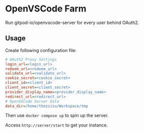 # OpenVSCode Farm

Run gitpod-io/openvscode-server for every user behind OAuth2.

## Usage

Create following configuration file:

```ini
# OAuth2 Proxy Settings
login_url=<login_url>
redeem_url=<redeem_url>
validate_url=<validate_url>
cookie_secret=<cookie_secret>
client_id=<client_id>
client_secret=<client_secret>
provider_display_name=<provider_display_name>
redirect_url=<redirect_url>
# OpenVSCode Server Data
data_dir=/home/thezzisu/Workspace/tmp
```

Then use `docker compose up` to spin up the server.

Access `http://server/start` to get your instance.
